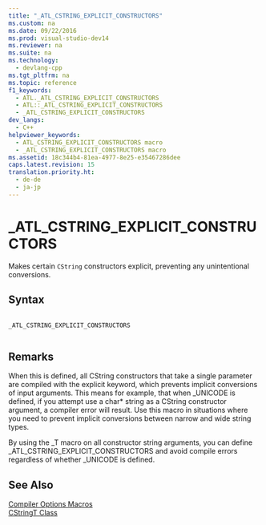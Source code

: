```yaml
---
title: "_ATL_CSTRING_EXPLICIT_CONSTRUCTORS"
ms.custom: na
ms.date: 09/22/2016
ms.prod: visual-studio-dev14
ms.reviewer: na
ms.suite: na
ms.technology: 
  - devlang-cpp
ms.tgt_pltfrm: na
ms.topic: reference
f1_keywords: 
  - ATL._ATL_CSTRING_EXPLICIT_CONSTRUCTORS
  - ATL::_ATL_CSTRING_EXPLICIT_CONSTRUCTORS
  - _ATL_CSTRING_EXPLICIT_CONSTRUCTORS
dev_langs: 
  - C++
helpviewer_keywords: 
  - ATL_CSTRING_EXPLICIT_CONSTRUCTORS macro
  - _ATL_CSTRING_EXPLICIT_CONSTRUCTORS macro
ms.assetid: 18c344b4-81ea-4977-8e25-e35467286dee
caps.latest.revision: 15
translation.priority.ht: 
  - de-de
  - ja-jp
---
```

# _ATL_CSTRING_EXPLICIT_CONSTRUCTORS
Makes certain `CString` constructors explicit, preventing any unintentional conversions.  
  
## Syntax  
  
```  
  
_ATL_CSTRING_EXPLICIT_CONSTRUCTORS  
  
```  
  
## Remarks  
 When this is defined, all CString constructors that take a single parameter are compiled with the explicit keyword, which prevents implicit conversions of input arguments. This means for example, that when _UNICODE is defined, if you attempt use a char* string as a CString constructor argument, a compiler error will result. Use this macro in situations where you need to prevent implicit conversions between narrow and wide string types.  
  
 By using the _T macro on all constructor string arguments, you can define _ATL_CSTRING_EXPLICIT_CONSTRUCTORS and avoid compile errors regardless of whether _UNICODE is defined.  
  
## See Also  
 [Compiler Options Macros](../vs140/compiler-options-macros.md)   
 [CStringT Class](../vs140/cstringt-class.md)